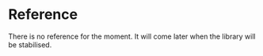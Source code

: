# Reference

There is no reference for the moment. It will come later when the library will be stabilised.
